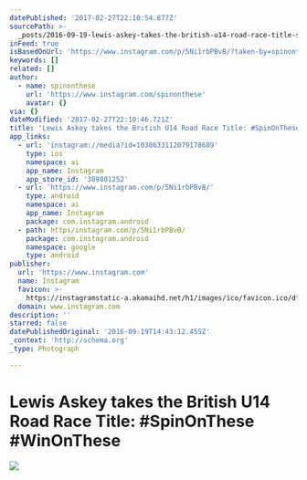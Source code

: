 ```yaml
---
datePublished: '2017-02-27T22:10:54.877Z'
sourcePath: >-
  _posts/2016-09-19-lewis-askey-takes-the-british-u14-road-race-title-spinonth.md
inFeed: true
isBasedOnUrl: 'https://www.instagram.com/p/5Ni1rbPBvB/?taken-by=spinonthese'
keywords: []
related: []
author:
  - name: spinonthese
    url: 'https://www.instagram.com/spinonthese'
    avatar: {}
via: {}
dateModified: '2017-02-27T22:10:46.721Z'
title: 'Lewis Askey takes the British U14 Road Race Title: #SpinOnThese #WinOnThese'
app_links:
  - url: 'instagram://media?id=1030633112079178689'
    type: ios
    namespace: ai
    app_name: Instagram
    app_store_id: '389801252'
  - url: 'https://www.instagram.com/p/5Ni1rbPBvB/'
    type: android
    namespace: ai
    app_name: Instagram
    package: com.instagram.android
  - path: https/instagram.com/p/5Ni1rbPBvB/
    package: com.instagram.android
    namespace: google
    type: android
publisher:
  url: 'https://www.instagram.com'
  name: Instagram
  favicon: >-
    https://instagramstatic-a.akamaihd.net/h1/images/ico/favicon.ico/dfa85bb1fd63.ico
  domain: www.instagram.com
description: ''
starred: false
datePublishedOriginal: '2016-09-19T14:43:12.455Z'
_context: 'http://schema.org'
_type: Photograph

---
```

# Lewis Askey takes the British U14 Road Race Title: \#SpinOnThese \#WinOnThese
![](https://s3-us-west-2.amazonaws.com/the-grid-img/p/42e79754d4d98c57f2998a58f13f3882f3429f47.jpg)